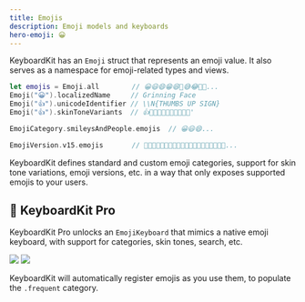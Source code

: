 ```yaml
---
title: Emojis
description: Emoji models and keyboards
hero-emoji: 😀
---
```


KeyboardKit has an ``Emoji`` struct that represents an emoji value. It also serves as a namespace for emoji-related types and views.

```swift
let emojis = Emoji.all        // 😀😃😄😁😆🥹😅😂🤣🥲...
Emoji("😀").localizedName     // Grinning Face
Emoji("👍").unicodeIdentifier // \\N{THUMBS UP SIGN}
Emoji("👍").skinToneVariants  // 👍👍🏻👍🏼👍🏽👍🏾👍🏿'

EmojiCategory.smileysAndPeople.emojis  // 😀😃😄...

EmojiVersion.v15.emojis       // 🫨🫸🫷🪿🫎🪼🫏🪽🪻🫛🫚🪇🪈🪮🪭🩷🩵🩶🪯🛜...
```

KeyboardKit defines standard and custom emoji categories, support for skin tone variations, emoji versions, etc. in a way that only exposes supported emojis to your users.


## 👑 KeyboardKit Pro

KeyboardKit Pro unlocks an `EmojiKeyboard` that mimics a native emoji keyboard, with support for categories, skin tones, search, etc.

<div class="grid col2">
    <span><img src="{{page.assets}}emojikeyboard.jpg" /></span>
    <span><img src="{{page.assets}}emojikeyboard-callout.jpg" /></span>
</div>

KeyboardKit will automatically register emojis as you use them, to populate the `.frequent` category.


[Pro]: /pro
